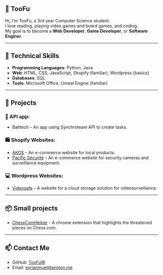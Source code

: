 ## 👋 TooFu

Hi, I'm TooFu, a 3rd year Computer Science student.  
I love reading, playing video games and board games, and coding.  
My goal is to become a **Web Developer**, **Game Developer**, or **Software Enginer**.

---

## 🔧 Technical Skills

- **Programming Languages**: Python, Java
- **Web**: HTML, CSS, JavaScript, Shopify (familiar), Wordpress (basics)
- **Databases**: SQL
- **Tools**: Microsoft Office, Unreal Engine (familiar)

---

## 🚀 Projects

### 💾 API app:
- Batitech – An app using Synchroteam API to create tasks.

### 🛍️ Shopify Websites:
- [AKOS](https://akos.nc/) – An e-commerce website for local products.
- [Pacific Sécurité](https://pacificsecurite.nc/) – An e-commerce website for security cameras and surveillance equipment.

### 💻 Wordpress Websites:
- [Videosafe](https://videosafe.pacificsecurite.nc/) – A website for a cloud storage solution for videosurveillance.

---

## 📦 Small projects

- [ChessComHelper](https://github.com/TooFuW/ChromeExtension_ChessComHelper/) - A chrome extension that highlights the threatened pieces on Chess.com.

---

## 📫 Contact Me

- GitHub: [TooFuW](https://github.com/TooFuW)
- Email: [eyrianmuet@proton.me](mailto:eyrianmuet@proton.me)
<!--- - Portfolio: [Coming Soon](https://example.com) --->
